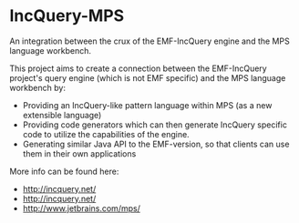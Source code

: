 IncQuery-MPS
============

An integration between the crux of the EMF-IncQuery engine and the MPS language workbench.

This project aims to create a connection between the EMF-IncQuery project's query engine (which is not EMF specific) and the MPS language workbench by:
* Providing an IncQuery-like pattern language within MPS (as a new extensible language)
* Providing code generators which can then generate IncQuery specific code to utilize the capabilities of the engine.
* Generating similar Java API to the EMF-version, so that clients can use them in their own applications
 
More info can be found here:
* http://incquery.net/
* http://incquery.net/
* http://www.jetbrains.com/mps/

